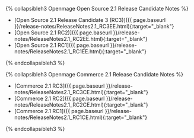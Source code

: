 

{% collapsibleh3 Openmage Open Source 2.1 Release Candidate Notes %} 
 
*	[Open Source 2.1 Release Candidate 3 (RC3)]({{ page.baseurl }}/release-notes/ReleaseNotes2.1_RC3EE.html){:target="_blank"}
*	[Open Source 2.1 RC2)]({{ page.baseurl }}/release-notes/ReleaseNotes2.1_RC2EE.html){:target="_blank"}
*	[Open Source 2.1 RC1]({{ page.baseurl }}/release-notes/ReleaseNotes2.1_RC1EE.html){:target="_blank"}

{% endcollapsibleh3 %}

{% collapsibleh3 Openmage Commerce 2.1 Release Candidate Notes %} 

*	[Commerce 2.1 RC3]({{ page.baseurl }}/release-notes/ReleaseNotes2.1_RC3CE.html){:target="_blank"}
*	[Commerce 2.1 RC2]({{ page.baseurl }}/release-notes/ReleaseNotes2.1_RC2CE.html){:target="_blank"}
*	[Commerce 2.1 RC1]({{ page.baseurl }}/release-notes/ReleaseNotes2.1_RC1CE.html){:target="_blank"}

{% endcollapsibleh3 %}